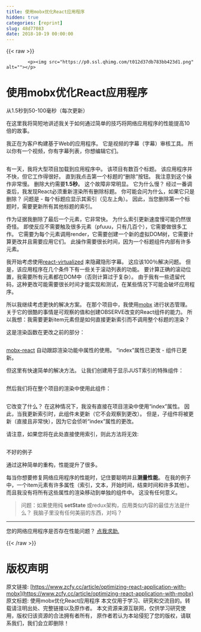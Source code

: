 ```yaml
---
title: 使用mobx优化React应用程序
hidden: true
categories: [reprint]
slug: 48d77083
date: 2018-10-19 00:00:00
---
```


{{< raw >}}

            <p><img src="https://p0.ssl.qhimg.com/t012d37db783bb423d1.png" alt=""></p>
<h1>使用mobx优化React应用程序</h1>
<p>从1.5秒到50-100毫秒（每次更新）</p>
<p>在这里我将简短地讲述我关于如何通过简单的技巧将网络应用程序的性能提高10倍的故事。</p>
<p>我正在为客户构建基于Web的应用程序。 它是视频的字幕（字幕）审核工具。 所以你有一个视频，你有字幕列表，你想编辑它们。</p>
<p><img src="https://p0.ssl.qhimg.com/t012a3cc7e8057bd83c.png" alt=""></p>
<p>有一天，我将大型项目加载到应用程序中。 该项目有数百个标题。 该应用程序并不快，但它工作得很好。 直到我点击第一个标题的“删除”按钮。 我注意到这个操作非常慢。 删除大约需要<strong>1.5秒</strong>。 这个故障非常明显。 它为什么慢？ 经过一番调查后，我发现React必须重新渲染所有删除标题。 你可能会问为什么，如果它只是删除？ 问题是 - 每个标题应显示其索引（见左上角）。 因此，当您删除第一个标题时，需要更新所有其他标题的索引。</p>
<p>作为证据我删除了最后一个元素，它非常快。 为什么索引更新速度慢可能仍然很奇怪。 即使反应不需要触及很多元素（pfuuu，只有几百个），它需要做很多工作。 它需要为每个元素调用render，它需要创建一个新的虚拟DOM树，它需要计算更改并且需要应用它们。 此操作需要很长时间，因为一个标题组件内部有许多元素。</p>
<p>我开始考虑使用<a href="https://github.com/bvaughn/react-virtualized">react-virtualized</a> 来隐藏隐形字幕。 这应该100％解决问题。 但是，该应用程序在几个条件下有一些关于滚动列表的功能。 要计算正确的滚动位置，我需要所有元素都在DOM中（否则计算过于复杂）。 由于我有一些遗留代码，这种更改可能需要很长时间才能实现和测试，在某些情况下可能会破坏应用程序。</p>
<p>所以我继续考虑更快的解决方案。 在那个项目中，我使用<a href="https://mobx.js.org/">mobx</a> 进行状态管理。 关于它的很酷的事情是可观察的值和创建OBSERVE改变的React组件的能力。 所以我想：我需要更新item元素但是如何直接更新索引而不调用整个标题的渲染？</p>
<p>这是渲染函数在更改之前的部分：</p>
<p><img src="https://p0.ssl.qhimg.com/t017ce4c78d49580fb1.png" alt=""></p>
<p><a href="https://github.com/mobxjs/mobx-react">mobx-react</a> 自动跟踪渲染功能中属性的使用。 “index”属性已更改 - 组件已更新。</p>
<p>但这里有快速简单的解决方法。 让我们创建用于显示JUST索引的特殊组件：</p>
<p><img src="https://p0.ssl.qhimg.com/t015bba4e6fced7015a.png" alt=""></p>
<p>然后我们将在整个项目的渲染中使用此组件：</p>
<p><img src="https://p0.ssl.qhimg.com/t01763f4c7f901ebb45.png" alt=""></p>
<p>它改变了什么？ 在这种情况下，我没有直接在项目渲染中使用“index”属性。 因此，当我更新索引时，此组件未更新（它不会观察到更改）。 但是，子组件将被更新（直接且非常快），因为它会侦听“index”属性的更改。</p>
<p>请注意，如果您将在此处直接使用索引，则此方法将无效:</p>
<p><img src="https://p0.ssl.qhimg.com/t01fe56ba3bd140cfe4.png" alt=""></p>
<p>不好的例子</p>
<p>通过这种简单的重构，性能提升了很多。</p>
<p>每当你想要修复网络应用程序的性能时，记住要聪明并且<strong>测量性能</strong>。 在我的例子中，一个item元素有许多属性（索引，文本，开始时间，结束时间和许多其他）。 而且我没有将所有这些属性的渲染移动到单独的组件中。 这没有任何意义。</p>
<blockquote>
<p>问题：如果使用纯<strong> setState </strong>或redux架构，应用类似内容的最佳方法是什么？ 我脑子里没有任何美丽的东西，对吗？</p>
</blockquote>
<hr>
<p>您的网络应用程序是否存在性能问题？ <a href="https://lavrton.com/web-perf.html">点我求助.</a></p>

          
{{< /raw >}}

# 版权声明
原文链接: [https://www.zcfy.cc/article/optimizing-react-application-with-mobx](https://www.zcfy.cc/article/optimizing-react-application-with-mobx)
原文标题: 使用mobx优化React应用程序
本文仅用于学习、研究和交流目的。转载请注明出处、完整链接以及原作者。
本文资源来源互联网，仅供学习研究使用，版权归该资源的合法拥有者所有，
原作者若认为本站侵犯了您的版权，请联系我们，我们会立即删除！
